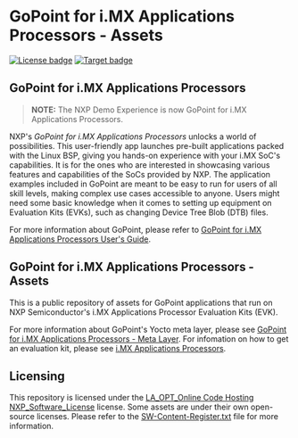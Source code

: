 # GoPoint for i.MX Applications Processors - Assets

[![License badge](https://img.shields.io/badge/License-Proprietary-red)](./LICENSE.txt)
[![Target badge](https://img.shields.io/badge/Target-i.MX_Applications_Processors-blue)](https://www.nxp.com/products/processors-and-microcontrollers/arm-processors/i-mx-applications-processors:IMX_HOME)

## GoPoint for i.MX Applications Processors

> **NOTE:** The NXP Demo Experience is now GoPoint for i.MX Applications Processors.

NXP's *GoPoint for i.MX Applications Processors* unlocks a world of possibilities. This user-friendly app launches
pre-built applications packed with the Linux BSP, giving you hands-on experience with your i.MX SoC's capabilities.
It is for the ones who are interested in showcasing various features and capabilities of the SoCs provided by NXP.
The application examples included in GoPoint are meant to be easy to run for users of all skill levels,
making complex use cases accessible to anyone. Users might need some basic knowledge when it comes to setting up
equipment on Evaluation Kits (EVKs), such as changing Device Tree Blob (DTB) files.

For more information about GoPoint, please refer to
[GoPoint for i.MX Applications Processors User's Guide](https://www.nxp.com/IMXLINUX).

## GoPoint for i.MX Applications Processors - Assets

This is a public repository of assets for GoPoint applications that run on
NXP Semiconductor's i.MX Applications Processor Evaluation Kits (EVK).

For more information about GoPoint's Yocto meta layer, please see [GoPoint for i.MX Applications Processors - Meta Layer](https://github.com/nxp-imx-support/nxp-demo-experience).
For infomation on how to get an evaluation kit, please see
[i.MX Applications Processors](https://www.nxp.com/products/processors-and-microcontrollers/arm-processors/i-mx-applications-processors:IMX_HOME).

## Licensing

This repository is licensed under the [LA_OPT_Online Code Hosting NXP_Software_License](./LICENSE.txt) license. Some assets are
under their own open-source licenses. Please refer to the [SW-Content-Register.txt](./SW-Content-Register.txt)
file for more information.
